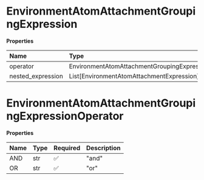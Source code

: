 # EnvironmentAtomAttachmentGroupingExpression

**Properties**

| Name              | Type                                                | Required | Description |
| :---------------- | :-------------------------------------------------- | :------- | :---------- |
| operator          | EnvironmentAtomAttachmentGroupingExpressionOperator | ✅       |             |
| nested_expression | List[EnvironmentAtomAttachmentExpression]           | ❌       |             |

# EnvironmentAtomAttachmentGroupingExpressionOperator

**Properties**

| Name | Type | Required | Description |
| :--- | :--- | :------- | :---------- |
| AND  | str  | ✅       | "and"       |
| OR   | str  | ✅       | "or"        |

